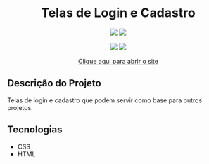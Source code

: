 <h1 align="center">Telas de Login e Cadastro</h1>
<p align="center">
  <img src="https://img.shields.io/github/license/ThiagosousaDEV/LogineCadastro">
  <img src="http://img.shields.io/static/v1?label=status&message=concluido&color=GREEN&style=flat"/>
</p>

<p align="center">
<img src="https://blogger.googleusercontent.com/img/a/AVvXsEhNiRkVMAiS8oh7YCgQ6cpG_9T9LzHoT88qloz26T0wxoy8889AnhrN5jwBsUYPgENjXRR7VL9t-059TamiXfZPvmU201hVCGmmZqeYe62kufMomVFcGGll7jZGUraAaoK9RjheayVdUwAd64SwjNPcg-THjezf0LjPL3rIUsc4LdoBVsuHcDYbdU0TVw">
<img src="https://blogger.googleusercontent.com/img/a/AVvXsEjKWeC_25VVMwCGig9jXxWsAN6bVrbpRwjUAuLWt3MDmcWNrnMakAYUGbb82MDjG-KFoF45Ld-g3b17h7b4dXw2PYJtPOg9SS1WW_FaAmrqDsTpTr78Wpns7MfA5LsFMGwrjBtKXGSf9v-lxS047ujaZ7QdKP1USuBeX97affCrRgStdFD96RfDxQFO9A">
</p>
<p align="center">
  <a href="https://conversor-vue-js.herokuapp.com/" target="_blank">Clique aqui para abrir o site</a>
</p>

## Descrição do Projeto
Telas de login e cadastro que podem servir como base para outros projetos.

## Tecnologias
- CSS
- HTML
